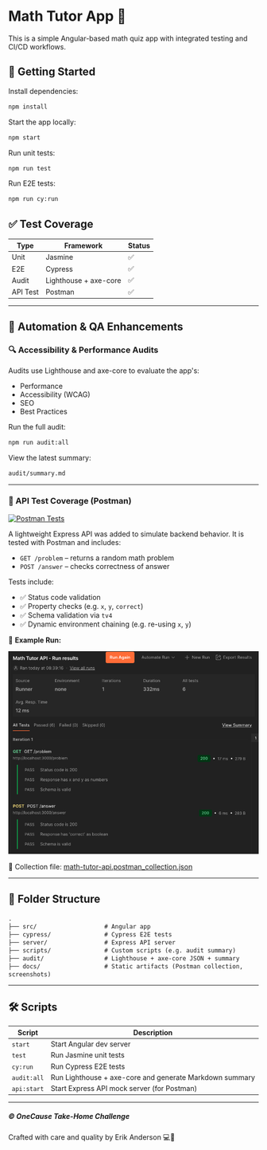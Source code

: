 
# Math Tutor App 🧮

This is a simple Angular-based math quiz app with integrated testing and CI/CD workflows.

## 🚀 Getting Started

Install dependencies:

```bash
npm install
```

Start the app locally:

```bash
npm start
```

Run unit tests:

```bash
npm run test
```

Run E2E tests:

```bash
npm run cy:run
```

## ✅ Test Coverage

| Type     | Framework   | Status |
|----------|-------------|--------|
| Unit     | Jasmine     | ✅     |
| E2E      | Cypress     | ✅     |
| Audit    | Lighthouse + axe-core | ✅     |
| API Test | Postman     | ✅     |

---

## 🦾 Automation & QA Enhancements

### 🔍 Accessibility & Performance Audits

Audits use Lighthouse and axe-core to evaluate the app's:

- Performance
- Accessibility (WCAG)
- SEO
- Best Practices

Run the full audit:

```bash
npm run audit:all
```

View the latest summary:

```bash
audit/summary.md
```

---

### 🧪 API Test Coverage (Postman)

[![Postman Tests](https://img.shields.io/badge/Postman-Collection%20Passing-brightgreen?logo=postman&logoColor=white)](../postman/math-tutor-api.postman_collection.json)

A lightweight Express API was added to simulate backend behavior. It is tested with Postman and includes:

- `GET /problem` – returns a random math problem
- `POST /answer` – checks correctness of answer

Tests include:

- ✅ Status code validation
- ✅ Property checks (e.g. `x`, `y`, `correct`)
- ✅ Schema validation via `tv4`
- ✅ Dynamic environment chaining (e.g. re-using `x`, `y`)

📸 **Example Run:**

![Postman Collection Run](postman-collection-run-success.png)

🧾 Collection file: [math-tutor-api.postman_collection.json](../postman/math-tutor-api.postman_collection.json)

---

## 📂 Folder Structure

```
.
├── src/                   # Angular app
├── cypress/               # Cypress E2E tests
├── server/                # Express API server
├── scripts/               # Custom scripts (e.g. audit summary)
├── audit/                 # Lighthouse + axe-core JSON + summary
├── docs/                  # Static artifacts (Postman collection, screenshots)
```

---

## 🛠️ Scripts

| Script            | Description |
|-------------------|-------------|
| `start`           | Start Angular dev server |
| `test`            | Run Jasmine unit tests |
| `cy:run`          | Run Cypress E2E tests |
| `audit:all`       | Run Lighthouse + axe-core and generate Markdown summary |
| `api:start`       | Start Express API mock server (for Postman) |

---

##### © OneCause Take-Home Challenge
Crafted with care and quality by Erik Anderson 💻🧪
